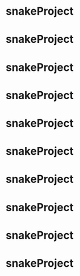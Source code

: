 # snakeProject
# snakeProject
# snakeProject
# snakeProject
# snakeProject
# snakeProject
# snakeProject
# snakeProject
# snakeProject
# snakeProject
